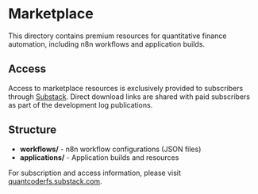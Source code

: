 # Marketplace

This directory contains premium resources for quantitative finance automation, including n8n workflows and application builds.

## Access

Access to marketplace resources is exclusively provided to subscribers through [Substack](https://quantcoderfs.substack.com/). Direct download links are shared with paid subscribers as part of the development log publications.

## Structure

- **workflows/** - n8n workflow configurations (JSON files)
- **applications/** - Application builds and resources

For subscription and access information, please visit [quantcoderfs.substack.com](https://quantcoderfs.substack.com/).
